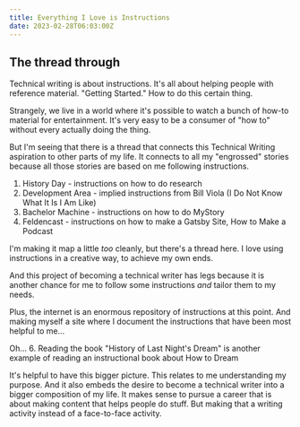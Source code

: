 ```yaml
---
title: Everything I Love is Instructions
date: 2023-02-28T06:03:00Z
---
```

## The thread through

Technical writing is about instructions.
It's all about helping people with reference material.
"Getting Started."
How to do this certain thing.

Strangely, we live in a world where it's possible to watch a bunch of how-to material for entertainment.
It's very easy to be a consumer of "how to" without every actually doing the thing.

But I'm seeing that there is a thread that connects this Technical Writing aspiration to other parts of my life.
It connects to all my "engrossed" stories because all those stories are based on me following instructions.
1. History Day - instructions on how to do research
2. Development Area - implied instructions from Bill Viola (I Do Not Know What It Is I Am Like)
3. Bachelor Machine - instructions on how to do MyStory
4. Feldencast - instructions on how to make a Gatsby Site, How to Make a Podcast

I'm making it map a little *too* cleanly, but there's a thread here.
I love using instructions in a creative way, to achieve my own ends.

And this project of becoming a technical writer has legs because it is another chance for me to follow some instructions _and_ tailor them to my needs.

Plus, the internet is an enormous repository of instructions at this point.
And making myself a site where I document the instructions that have been most helpful to me...

Oh...
6. Reading the book "History of Last Night's Dream" is another example of reading an instructional book about How to Dream

It's helpful to have this bigger picture.
This relates to me understanding my purpose.
And it also embeds the desire to become a technical writer into a bigger composition of my life.
It makes sense to pursue a career that is about making content that helps people do stuff.
But making that a writing activity instead of a face-to-face activity. 

